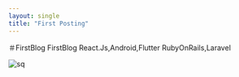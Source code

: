 ```yaml
---
layout: single
title: "First Posting"
---
```


＃FirstBlog
FirstBlog
React.Js,Android,Flutter
RubyOnRails,Laravel

![sq](limkk90.github.io\images\2023-05-13-first\sq.png)
